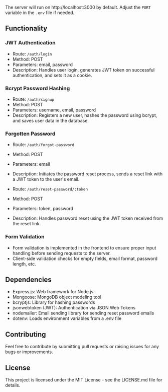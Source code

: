 
The server will run on http://localhost:3000 by default. Adjust the `PORT` variable in the `.env` file if needed.

## Functionality

### JWT Authentication

- Route: `/auth/login`
- Method: POST
- Parameters: email, password
- Description: Handles user login, generates JWT token on successful authentication, and sets it as a cookie.

### Bcrypt Password Hashing

- Route: `/auth/signup`
- Method: POST
- Parameters: username, email, password
- Description: Registers a new user, hashes the password using bcrypt, and saves user data in the database.

### Forgotten Password

- Route: `/auth/forgot-password`
- Method: POST
- Parameters: email
- Description: Initiates the password reset process, sends a reset link with a JWT token to the user's email.

- Route: `/auth/reset-password/:token`
- Method: POST
- Parameters: token, password
- Description: Handles password reset using the JWT token received from the reset link.

### Form Validation

- Form validation is implemented in the frontend to ensure proper input handling before sending requests to the server.
- Client-side validation checks for empty fields, email format, password length, etc.

## Dependencies

- Express.js: Web framework for Node.js
- Mongoose: MongoDB object modeling tool
- bcryptjs: Library for hashing passwords
- jsonwebtoken (JWT): Authentication via JSON Web Tokens
- nodemailer: Email sending library for sending reset password emails
- dotenv: Loads environment variables from a .env file

## Contributing

Feel free to contribute by submitting pull requests or raising issues for any bugs or improvements.

## License

This project is licensed under the MIT License - see the LICENSE.md file for details.
